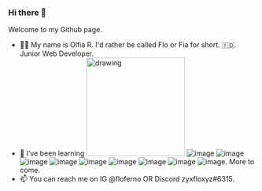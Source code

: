 ### Hi there 👋

Welcome to my Github page.

- 👧🏻 My name is Olfia R. I'd rather be called Flo or Fia for short. 🇮🇩. Junior Web Developer.
- 🌱 I’ve been learning <img src="https://user-images.githubusercontent.com/58562757/152688113-efd0a40d-58a8-49c7-bcf4-3e474d46c7e7.png |width=100px" alt="drawing" width="200"/> ![image](]) ![image](https://user-images.githubusercontent.com/58562757/152688146-6eaa1ea2-6365-4f8f-8afe-ff1c876e45a3.png) ![image](https://user-images.githubusercontent.com/58562757/152688167-08285d4a-80bf-4555-849c-21bd03695265.png) ![image](https://user-images.githubusercontent.com/58562757/152688179-cc310186-07d2-4a43-a89e-6f1bc7f5a492.png) ![image](https://user-images.githubusercontent.com/58562757/152688185-25360d3d-77f2-4da8-9cc7-b844ef5621b0.png) ![image](https://user-images.githubusercontent.com/58562757/152688199-3499163e-e166-402f-b713-0889ff82ba30.png) ![image](https://user-images.githubusercontent.com/58562757/152688209-8331ca76-e2ee-4032-9c33-2e3a3ff282fd.png) ![image](https://user-images.githubusercontent.com/58562757/152688216-fca0eff9-172d-488c-8441-f2f557992c78.png) ![image](https://user-images.githubusercontent.com/58562757/152688223-b8560473-e862-4b09-9922-53199c319442.png). More to come.
- 📫 You can reach me on IG @floferno OR Discord zyxfloxyz#6315.


<!--
**floferno/floferno** is a ✨ _special_ ✨ repository because its `README.md` (this file) appears on your GitHub profile.


-->
